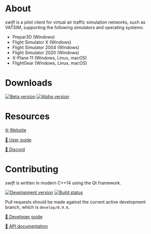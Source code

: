 About
=====

_swift_ is a pilot client for virtual air traffic simulation networks,
such as VATSIM, supporting the following simulators and operating systems:

- Prepar3D (Windows)
- Flight Simulator X (Windows)
- Flight Simulator 2004 (Windows)
- Flight Simulator 2020 (Windows)
- X-Plane 11 (Windows, Linux, macOS)
- FlightGear (Windows, Linux, macOS)

Downloads
=========

[![Beta version](https://img.shields.io/endpoint?url=https%3A%2F%2Frunkit.io%2Foktal3700%2Flatest-swift%2Fbranches%2Fmaster)][1]
[![Alpha version](https://img.shields.io/endpoint?url=https%3A%2F%2Frunkit.io%2Foktal3700%2Flatest-swift%2Fbranches%2Fmaster%2F%3Fprerelease%3Dtrue)][2]

[1]: https://github.com/swift-project/pilotclient/releases/latest
[2]: https://github.com/swift-project/pilotclient/releases

Resources
=========

[:globe_with_meridians: Website](https://swift-project.org/)

[:green_book: User guide](https://docs.swift-project.org/)

[:wave: Discord](https://discord.gg/R7Atd9A)

Contributing
============

_swift_ is written in modern C++14 using the Qt framework.

[![Development version](https://img.shields.io/badge/version-0.9.6-blue)](.)
[![Build status](https://img.shields.io/github/workflow/status/swift-project/pilotclient/Build%20swift/develop/0.9.6)][3]

[3]: https://github.com/swift-project/pilotclient/actions

Pull requests should be made against the current active development branch,
which is `develop/0.9.6`.

[:blue_book: Developer guide](https://docs.swift-project.org/doku.php?id=developer_documentation)

[:orange_book: API documentation](https://apidocs.swift-project.org/)
